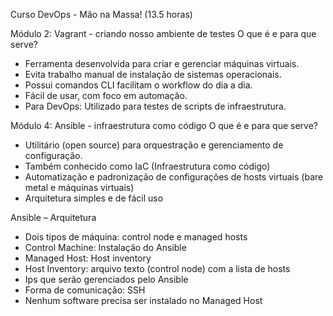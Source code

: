 Curso DevOps - Mão na Massa! (13.5 horas)

Módulo 2: Vagrant - criando nosso ambiente de testes
O que é e para que serve?
- Ferramenta desenvolvida para criar e gerenciar máquinas
virtuais.
- Evita trabalho manual de instalação de sistemas operacionais.
- Possui comandos CLI facilitam o workflow do dia a dia.
- Fácil de usar, com foco em automação.
- Para DevOps: Utilizado para testes de scripts de infraestrutura.



Módulo 4: Ansible - infraestrutura como código
O que é e para que serve?
- Utilitário (open source) para orquestração e gerenciamento de configuração.
- Também conhecido como IaC (Infraestrutura como código)
- Automatização e padronização de configurações de hosts virtuais (bare metal e
máquinas virtuais)
- Arquitetura simples e de fácil uso


Ansible – Arquitetura
- Dois tipos de máquina: control node e managed hosts
- Control Machine: Instalação do Ansible
- Managed Host: Host inventory
- Host Inventory: arquivo texto (control node) com a lista de hosts
- Ips que serão gerenciados pelo Ansible
- Forma de comunicação: SSH
- Nenhum software precisa ser instalado no Managed Host